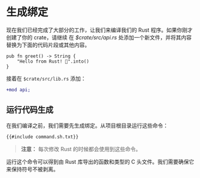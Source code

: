 # 生成绑定

现在我们已经完成了大部分的工作，让我们来编译我们的 Rust 程序。如果你刚才创建了你的 crate，请继续 在 _$crate/src/api.rs_
处添加一个新文件，并将其内容替换为下面的代码片段或其他内容。

```rust,ignore
pub fn greet() -> String {
    "Hello from Rust! 🦀".into()
}
```

接着在 `$crate/src/lib.rs` 添加：

```diff
+mod api;
```

## 运行代码生成

在我们编译之前，我们需要先生成绑定。从项目根目录运行这些命令：

```bash
{{#include command.sh.txt}}
```

> **注意：** 每次修改 Rust 的时候都会使用到这些命令。

运行这个命令可以得到由 Rust 库导出的函数和类型的 C 头文件。我们需要确保它来保持符号不被剥离。

